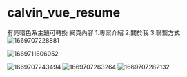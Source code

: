 # calvin_vue_resume
有亮暗色系主題可轉換
網頁內容
1.專案介紹
2.關於我
3.聯繫方式
![1669707228881](https://user-images.githubusercontent.com/109274108/204485629-a2e595c6-6db9-42b6-93d8-ae74d7edc37f.jpg)

![1669711806052](https://user-images.githubusercontent.com/109274108/204485660-7762ae1a-a71e-4224-a589-601d30005e3f.jpg)

![1669707243494](https://user-images.githubusercontent.com/109274108/204485650-68d5f410-828e-436c-a7bf-e6c123696289.jpg)
![1669707263264](https://user-images.githubusercontent.com/109274108/204485749-af46941f-5936-4fb1-9877-c67ce592f1de.jpg)
![1669707282132](https://user-images.githubusercontent.com/109274108/204485762-3e3981b9-15b2-458b-bbc3-da4c711698de.jpg)
